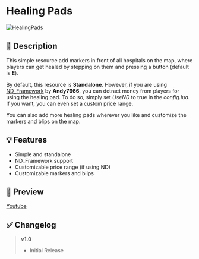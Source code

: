 # **Healing Pads**
![HealingPads](https://user-images.githubusercontent.com/79053058/181934368-5babcd34-ed7a-4e2f-943e-ce2ed1b06214.png)


## :bookmark_tabs: **Description** 
This simple resource add markers in front of all hospitals on the map, where players can get healed by stepping on them and pressing a button (default is **E**).

By default, this resource is **Standalone**. However, if you are using [ND_Framework](https://forum.cfx.re/t/updated-nd-framework-addons/4792200) by **Andy7666**, you can detract money from players for using the healing pad.
To do so, simply set *UseND* to true in the *config.lua*. If you want, you can even set a custom price range.

You can also add more healing pads wherever you like and customize the markers and blips on the map.

## :bulb: **Features** 
- Simple and standalone
- ND_Framework support
- Customizable price range (if using ND)
- Customizable markers and blips

## :eyes: **Preview** 
[Youtube](https://youtu.be/QV25L0r_Q9E)


## :white_check_mark: **Changelog**
> **v1.0**
> - Initial Release 
